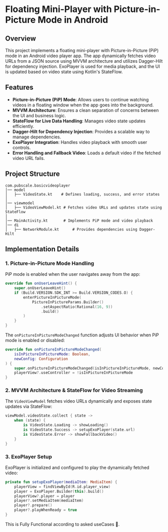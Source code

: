 # Floating Mini-Player with Picture-in-Picture Mode in Android

## Overview
This project implements a floating mini-player with Picture-in-Picture (PiP) mode in an Android video player app. The app dynamically fetches video URLs from a JSON source using MVVM architecture and utilizes Dagger-Hilt for dependency injection. ExoPlayer is used for media playback, and the UI is updated based on video state using Kotlin's StateFlow.

## Features
- **Picture-in-Picture (PiP) Mode**: Allows users to continue watching videos in a floating window when the app goes into the background.
- **MVVM Architecture**: Ensures a clean separation of concerns between the UI and business logic.
- **StateFlow for Live Data Handling**: Manages video state updates efficiently.
- **Dagger-Hilt for Dependency Injection**: Provides a scalable way to manage dependencies.
- **ExoPlayer Integration**: Handles video playback with smooth user controls.
- **Error Handling and Fallback Video**: Loads a default video if the fetched video URL fails.

## Project Structure
```
com.pubscale.basicvideoplayer
│── model
│   ├── VideoState.kt    # Defines loading, success, and error states
│
│── viewmodel
│   ├── VideoViewModel.kt # Fetches video URLs and updates state using StateFlow
│
│── MainActivity.kt       # Implements PiP mode and video playback
│── di
│   ├── NetworkModule.kt      # Provides dependencies using Dagger-Hilt
```

## Implementation Details
### 1. **Picture-in-Picture Mode Handling**
PiP mode is enabled when the user navigates away from the app:
```kotlin
override fun onUserLeaveHint() {
    super.onUserLeaveHint()
    if (Build.VERSION.SDK_INT >= Build.VERSION_CODES.O) {
        enterPictureInPictureMode(
            PictureInPictureParams.Builder()
                .setAspectRatio(Rational(16, 9))
                .build()
        )
    }
}
```
The `onPictureInPictureModeChanged` function adjusts UI behavior when PiP mode is enabled or disabled:
```kotlin
override fun onPictureInPictureModeChanged(
    isInPictureInPictureMode: Boolean,
    newConfig: Configuration
) {
    super.onPictureInPictureModeChanged(isInPictureInPictureMode, newConfig)
    playerView?.useController = !isInPictureInPictureMode
}
```

### 2. **MVVM Architecture & StateFlow for Video Streaming**
The `VideoViewModel` fetches video URLs dynamically and exposes state updates via StateFlow:
```kotlin
viewModel.videoState.collect { state ->
    when (state) {
        is VideoState.Loading -> showLoading()
        is VideoState.Success -> setupExoPlayer(state.url)
        is VideoState.Error -> showFallbackVideo()
    }
}
```

### 3. **ExoPlayer Setup**
ExoPlayer is initialized and configured to play the dynamically fetched video:
```kotlin
private fun setupExoPlayer(mediaItem: MediaItem) {
    playerView = findViewById(R.id.player_view)
    player = ExoPlayer.Builder(this).build()
    playerView?.player = player
    player?.setMediaItem(mediaItem)
    player?.prepare()
    player?.playWhenReady = true
}
```






This is Fully Functional according to asked useCases 🚀.

